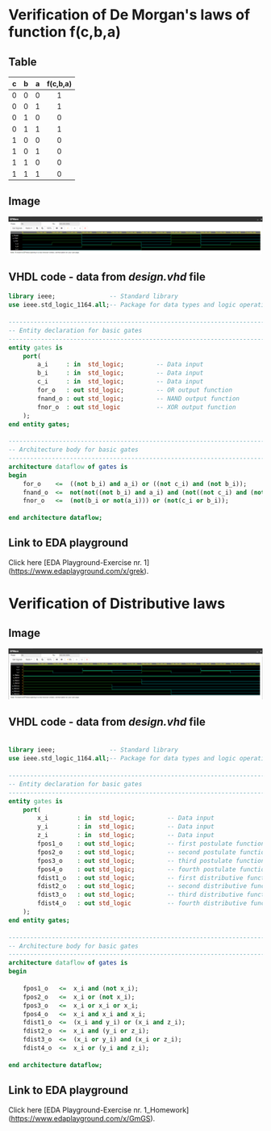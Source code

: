 # Verification of De Morgan's laws of function f(c,b,a)
## Table
| **c** | **b** |**a** | **f(c,b,a)** |
| :-: | :-: | :-: | :-: |
| 0 | 0 | 0 | 1 |
| 0 | 0 | 1 | 1 |
| 0 | 1 | 0 | 0 |
| 0 | 1 | 1 | 1 |
| 1 | 0 | 0 | 0 |
| 1 | 0 | 1 | 0 |
| 1 | 1 | 0 | 0 |
| 1 | 1 | 1 | 0 |

## Image
![alt text](https://github.com/DavidSedlacekTN/Digital-electronics-1/blob/main/Labs/01-gates/Images/DeMorgansLaws.PNG)

## VHDL code - data from *design.vhd* file
 
```VHDL
library ieee;               -- Standard library
use ieee.std_logic_1164.all;-- Package for data types and logic operations

------------------------------------------------------------------------
-- Entity declaration for basic gates
------------------------------------------------------------------------
entity gates is
    port(
        a_i     : in  std_logic;         -- Data input
        b_i     : in  std_logic;         -- Data input
        c_i	    : in  std_logic;		 -- Data input
        for_o   : out std_logic;         -- OR output function
        fnand_o : out std_logic;         -- NAND output function
        fnor_o  : out std_logic          -- XOR output function         
    );
end entity gates;

------------------------------------------------------------------------
-- Architecture body for basic gates
------------------------------------------------------------------------
architecture dataflow of gates is
begin
    for_o    <=  ((not b_i) and a_i) or ((not c_i) and (not b_i));
    fnand_o  <=  not(not((not b_i) and a_i) and (not((not c_i) and (not b_i))));
    fnor_o   <=  (not(b_i or not(a_i))) or (not(c_i or b_i));

end architecture dataflow;
```

## Link to EDA playground
Click here [EDA Playground-Exercise nr. 1] (https://www.edaplayground.com/x/grek).

# Verification of Distributive laws
## Image
![alt text](https://github.com/DavidSedlacekTN/Digital-electronics-1/blob/main/Labs/01-gates/Images/DistributiveLaws.PNG)

## VHDL code - data from *design.vhd* file
```VHDL

library ieee;               -- Standard library
use ieee.std_logic_1164.all;-- Package for data types and logic operations

------------------------------------------------------------------------
-- Entity declaration for basic gates
------------------------------------------------------------------------
entity gates is
    port(
        x_i        : in  std_logic;         -- Data input
        y_i        : in  std_logic;         -- Data input
        z_i        : in  std_logic;         -- Data input
        fpos1_o    : out std_logic;         -- first postulate function
        fpos2_o    : out std_logic;         -- second postulate function
        fpos3_o    : out std_logic;         -- third postulate function
        fpos4_o    : out std_logic;         -- fourth postulate function
        fdist1_o   : out std_logic;         -- first distributive function
        fdist2_o   : out std_logic;         -- second distributive function
        fdist3_o   : out std_logic;         -- third distributive function
        fdist4_o   : out std_logic          -- fourth distributive function
    );
end entity gates;

------------------------------------------------------------------------
-- Architecture body for basic gates
------------------------------------------------------------------------
architecture dataflow of gates is
begin

    fpos1_o   <=  x_i and (not x_i);
    fpos2_o   <=  x_i or (not x_i);
    fpos3_o   <=  x_i or x_i or x_i;
    fpos4_o   <=  x_i and x_i and x_i;
    fdist1_o  <=  (x_i and y_i) or (x_i and z_i);
    fdist2_o  <=  x_i and (y_i or z_i);   
    fdist3_o  <=  (x_i or y_i) and (x_i or z_i);
    fdist4_o  <=  x_i or (y_i and z_i);   

end architecture dataflow;
```
## Link to EDA playground
Click here [EDA Playground-Exercise nr. 1_Homework] (https://www.edaplayground.com/x/GmGS).



